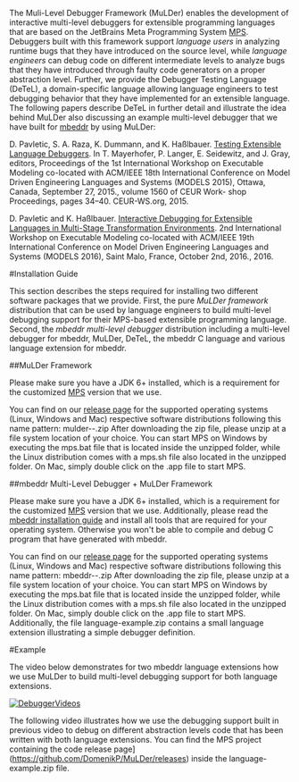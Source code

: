 The Muli-Level Debugger Framework (MuLDer) enables the development of interactive multi-level debuggers for extensible programming languages that are based on the JetBrains Meta Programming System [MPS](https://www.jetbrains.com/mps/). Debuggers built with this framework support *language users* in analyzing runtime bugs that they have introduced on the source level, while *language engineers* can debug code on different intermediate levels to analyze bugs that they have introduced through faulty code generators on a proper abstraction level. Further, we provide the Debugger Testing Language (DeTeL), a domain-specific language allowing language engineers to test debugging behavior that they have implemented for an extensible language. The following papers describe DeTeL in further detail and illustrate the idea behind MuLDer also discussing an example multi-level debugger that we have built for [mbeddr](http://mbeddr.com/) by using MuLDer:

D. Pavletic, S. A. Raza, K. Dummann, and K. Haßlbauer. [Testing Extensible Language Debuggers](http://ceur-ws.org/Vol-1560/paper6.pdf). In T. Mayerhofer, P. Langer, E. Seidewitz, and J. Gray, editors, Proceedings of the 1st International Workshop on Executable Modeling co-located with ACM/IEEE 18th International Conference on Model Driven Engineering Languages and Systems (MODELS 2015), Ottawa, Canada, September 27, 2015., volume 1560 of CEUR Work- shop Proceedings, pages 34–40. CEUR-WS.org, 2015.

D. Pavletic and K. Haßlbauer. [Interactive Debugging for Extensible Languages in Multi-Stage Transformation Environments](http://www.modelexecution.org/media/EXE2016/papers/EXE_2016_paper_10.pdf). 2nd International Workshop on Executable Modeling co-located with ACM/IEEE 19th International Conference on Model Driven Engineering Languages and Systems (MODELS 2016), Saint Malo, France, October 2nd, 2016., 2016.

#Installation Guide

This section describes the steps required for installing two different software packages that we provide. First, the pure *MuLDer framework* distribution that can be used by language engineers to build multi-level debugging support for their MPS-based extensible programming language. Second, the *mbeddr multi-level debugger* distribution including a multi-level debugger for mbeddr, MuLDer, DeTeL, the mbeddr C language and various language extension for mbeddr.

##MuLDer Framework

Please make sure you have a JDK 6+ installed, which is a requirement for the customized [MPS](https://github.com/DomenikP/MLMPS) version that we use. 

You can find on our [release page](https://github.com/DomenikP/MuLDer/releases) for the supported operating systems (Linux, Windows and Mac) respective software distributions following this name pattern: mulder-<version>-<operating system>.zip  After downloading the zip file, please unzip at a file system location of your choice. You can start MPS on Windows by executing the mps.bat file that is located inside the unzipped folder, while the Linux distribution comes with a mps.sh file also located in the unzipped folder. On Mac, simply double click on the .app file to start MPS.

##mbeddr Multi-Level Debugger + MuLDer Framework

Please make sure you have a JDK 6+ installed, which is a requirement for the customized [MPS](https://github.com/DomenikP/MLMPS) version that we use. Additionally, please read the [mbeddr installation guide](http://mbeddr.com/download.html) and install all tools that are required for your operating system. Otherwise you won't be able to compile and debug C program that have generated with mbeddr.

You can find on our [release page](https://github.com/DomenikP/MuLDer/releases) for the supported operating systems (Linux, Windows and Mac) respective software distributions following this name pattern: mbeddr-<version>-<operating system>.zip  After downloading the zip file, please unzip at a file system location of your choice. You can start MPS on Windows by executing the mps.bat file that is located inside the unzipped folder, while the Linux distribution comes with a mps.sh file also located in the unzipped folder. On Mac, simply double click on the .app file to start MPS. Additionally, the file language-example.zip contains a small language extension illustrating a simple debugger definition.

#Example

The video below demonstrates for two mbeddr language extensions how we use MuLDer to build multi-level debugging support for both language extensions.

[![DebuggerVideos](http://img.youtube.com/vi/paziGUePtp8/hqdefault.jpg)](https://youtu.be/paziGUePtp8)

The following video illustrates how we use the debugging support built in previous video to debug on different abstraction levels code that has been written with both language extensions. You can find the MPS project containing the code release page](https://github.com/DomenikP/MuLDer/releases) inside the language-example.zip file.

